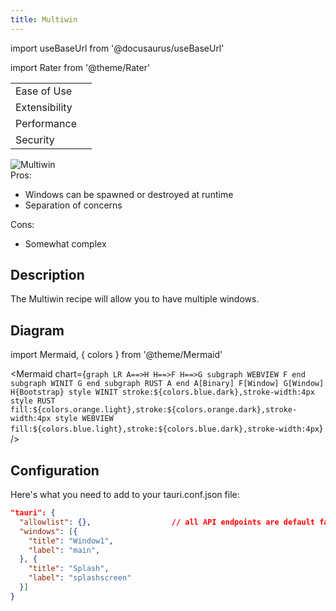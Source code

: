 ```yaml
---
title: Multiwin
---
```


import useBaseUrl from '@docusaurus/useBaseUrl'

import Rater from '@theme/Rater'

<div className="row">
  <div className="col col--4">
    <table>
      <tr>
        <td>Ease of Use</td>
        <td><Rater value="4"/></td>
      </tr>
      <tr>
        <td>Extensibility</td>
        <td><Rater value="4"/></td>
      </tr>
      <tr>
        <td>Performance</td>
        <td><Rater value="3"/></td>
      </tr>
      <tr>
        <td>Security</td>
        <td><Rater value="5"/></td>
      </tr>
    </table>
  </div>
  <div className="col col--4 pattern-logo">
    <img src={useBaseUrl('img/patterns/Multiwin.svg')} alt="Multiwin" />
  </div>
  <div className="col col--4">
    Pros:
    <ul>
      <li>Windows can be spawned or destroyed at runtime</li>
      <li>Separation of concerns</li>
    </ul>
    Cons:
    <ul>
      <li>Somewhat complex</li>
    </ul>
  </div>
</div>

## Description

The Multiwin recipe will allow you to have multiple windows.

## Diagram

import Mermaid, { colors } from '@theme/Mermaid'

<Mermaid chart={`graph LR A==>H H==>F H==>G subgraph WEBVIEW F end subgraph WINIT G end subgraph RUST A end A[Binary] F[Window] G[Window] H{Bootstrap} style WINIT stroke:${colors.blue.dark},stroke-width:4px style RUST fill:${colors.orange.light},stroke:${colors.orange.dark},stroke-width:4px style WEBVIEW fill:${colors.blue.light},stroke:${colors.blue.dark},stroke-width:4px`} />

## Configuration

Here's what you need to add to your tauri.conf.json file:

```json
"tauri": {
  "allowlist": {},                  // all API endpoints are default false
  "windows": [{
    "title": "Window1",
    "label": "main",
  }, {
    "title": "Splash",
    "label": "splashscreen"
  }]
}

```
